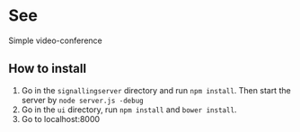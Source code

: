 # See

Simple video-conference

## How to install

1. Go in the `signallingserver` directory and run `npm install`. Then start the server by `node server.js -debug`
2. Go in the `ui` directory, run `npm install` and `bower install`.
3. Go to localhost:8000



